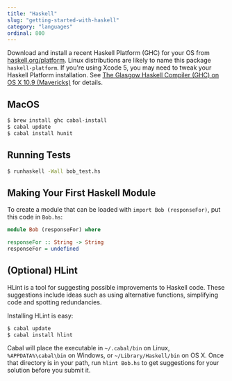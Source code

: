 ```yaml
---
title: "Haskell"
slug: "getting-started-with-haskell"
category: "languages"
ordinal: 800
---
```


Download and install a recent Haskell Platform (GHC) for your OS from [haskell.org/platform](http://www.haskell.org/platform/). Linux distributions are likely to name this package `haskell-platform`. If you're using Xcode 5, you may need to tweak your Haskell Platform installation. See [The Glasgow Haskell Compiler (GHC) on OS X 10.9 (Mavericks)](http://justtesting.org/post/64947952690/the-glasgow-haskell-compiler-ghc-on-os-x-10-9) for details.

## MacOS

```bash
$ brew install ghc cabal-install
$ cabal update
$ cabal install hunit
```

## Running Tests

```bash
$ runhaskell -Wall bob_test.hs
```

## Making Your First Haskell Module

To create a module that can be loaded with `import Bob (responseFor)`, put this code in `Bob.hs`:

```haskell
module Bob (responseFor) where

responseFor :: String -> String
responseFor = undefined
```

## (Optional) HLint

HLint is a tool for suggesting possible improvements to Haskell code. These suggestions include ideas such as using alternative functions, simplifying code and spotting redundancies.

Installing HLint is easy:

```bash
$ cabal update
$ cabal install hlint
```

Cabal will place the executable in `~/.cabal/bin` on Linux, `%APPDATA%\cabal\bin` on Windows, or `~/Library/Haskell/bin` on OS X.  Once that directory is in your path, run `hlint Bob.hs` to get suggestions for your solution before you submit it.

